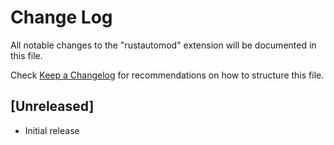 # Change Log

All notable changes to the "rustautomod" extension will be documented in this file.

Check [Keep a Changelog](http://keepachangelog.com/) for recommendations on how to structure this file.

## [Unreleased]

- Initial release
